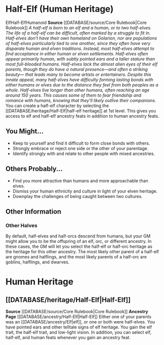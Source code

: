 ﻿---
id: '7'
name: Half-Elf
source: '[[DATABASE/source/Core Rulebook|Core Rulebook]]'

---
# Half-Elf (Human Heritage)

<span class="item-trait">Elf</span><span class="item-trait">Half-Elf</span><span class="item-trait">Humanoid</span>
**Source** [[DATABASE/source/Core Rulebook|Core Rulebook]] 
_A half-elf is born to an elf and a human, or to two half-elves. The life of a half-elf can be difficult, often marked by a struggle to fit in. Half-elves don’t have their own homeland on Golarion, nor are populations of half-elves particularly tied to one another, since they often have very disparate human and elven traditions. Instead, most half-elves attempt to find acceptance in either human or elven settlements.
 Half-elves often appear primarily human, with subtly pointed ears and a taller stature than most full-blooded humans. Half-elves lack the almost alien eyes of their elf parents, though they do have a natural presence—and often a striking beauty— that leads many to become artists or entertainers. Despite this innate appeal, many half-elves have difficulty forming lasting bonds with either humans or elves due to the distance they feel from both peoples as a whole.
 Half-elves live longer than other humans, often reaching an age around 150 years. This causes some of them to fear friendship and romance with humans, knowing that they’ll likely outlive their companions._
You can create a half-elf character by selecting the [[DATABASE/heritage/Half-Elf|half-elf heritage]] at 1st level. This gives you access to elf and half-elf ancestry feats in addition to human ancestry feats.

## You Might...

* Keep to yourself and find it difficult to form close bonds with others. 
* Strongly embrace or reject one side or the other of your parentage. 
* Identify strongly with and relate to other people with mixed ancestries.

## Others Probably...

* Find you more attractive than humans and more approachable than elves. 
* Dismiss your human ethnicity and culture in light of your elven heritage. 
* Downplay the challenges of being caught between two cultures.

## Other Information

### Other Halves

By default, half-elves and half-orcs descend from humans, but your GM might allow you to be the offspring of an elf, orc, or different ancestry. In these cases, the GM will let you select the half-elf or half-orc heritage as the heritage for this other ancestry. The most likely other parent of a half-elf are gnomes and halflings, and the most likely parents of a half-orc are goblins, halflings, and dwarves.

# Human Heritage

## [[DATABASE/heritage/Half-Elf|Half-Elf]]

**Source** [[DATABASE/source/Core Rulebook|Core Rulebook]] 
**Ancestry Page** [[DATABASE/ancestry/Half-Elf|Half-Elf]]
Either one of your parents was an [[DATABASE/ancestry/Elf|elf]], or one or both were half-elves. You have pointed ears and other telltale signs of elf heritage. You gain the elf trait, the half-elf trait, and low-light vision. In addition, you can select elf, half-elf, and human feats whenever you gain an ancestry feat.
